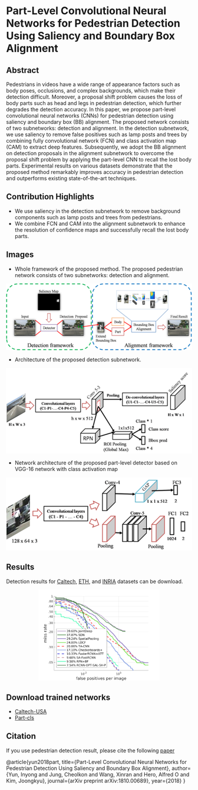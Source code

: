 # Part-Level Convolutional Neural Networks for Pedestrian Detection Using Saliency and Boundary Box Alignment


Abstract
--------
Pedestrians in videos have a wide range of appearance factors such as body poses, occlusions, and complex backgrounds, which make their detection difficult. Moreover, a proposal shift problem causes the loss of body parts such as head and legs in pedestrian detection, which further degrades the detection accuracy. In this paper, we propose part-level convolutional neural networks (CNNs) for pedestrian detection using saliency and boundary box (BB) alignment. The proposed network consists of two subnetworks: detection and alignment. In the detection subnetwork, we use saliency to remove false positives such as lamp posts and trees by combining fully convolutional network (FCN) and class activation map (CAM) to extract deep features. Subsequently, we adopt the BB alignment on detection proposals in the alignment subnetwork to overcome the proposal shift problem by applying the part-level CNN to recall the lost body parts. Experimental results on various datasets demonstrate that the proposed method remarkably improves
accuracy in pedestrian detection and outperforms existing state-of-the-art techniques.


Contribution Highlights
-----------------------
- We use saliency in the detection subnetwork to remove background components such as lamp posts and trees from pedestrians.
- We combine FCN and CAM into the alignment subnetwork to enhance the resolution of confidence maps and successfully recall the lost body parts.


Images
------
- Whole framework of the proposed method. The proposed pedestrian network consists of two subnetworks: detection
and alignment.
<div style="color:#0000FF" align="center">
<img src="images/detection_framework_2.png" width="630"/> 
</div>


- Architecture of the proposed detection subnetwork.
<div style="color:#0000FF" align="center">
<img src="images/detection_network.png" width="630"/> 
</div>


- Network architecture of the proposed part-level detector based on VGG-16 network with class activation map
<div style="color:#0000FF" align="center">
<img src="images/part_network.png" width="630"/> 
</div>


Results
--------
Detection results for [Caltech](https://github.com/iyyun/Part-CNN/blob/master/results/USA/dt-RCNN-OPT-SAL-SH-P.mat), [ETH](https://github.com/iyyun/Part-CNN/blob/master/results/ETH/dt-RCNN-OPT-SAL-SH-P.mat), and [INRIA](https://github.com/iyyun/Part-CNN/blob/master/results/INRIA/dt-RCNN-OPT-SAL-SH-P.mat) datasets can be download.

<div style="color:#0000FF" align="center">
<img src="images/UsaTestRocReasonable.pdf" width="330"/> 
</div>

  
Download trained networks
-------------------------
- [Caltech-USA](http://dspl.skku.ac.kr/home_course/data/part-cnn/model/usa/caltech-usa.zip)
- [Part-cls](http://dspl.skku.ac.kr/home_course/data/part-cnn/model/part.zip)


Citation
--------
If you use pedestrian detection result, please cite the following [paper](https://arxiv.org/abs/1810.00689)
  
  @article{yun2018part,
    title={Part-Level Convolutional Neural Networks for Pedestrian Detection Using Saliency and Boundary Box Alignment},
    author={Yun, Inyong and Jung, Cheolkon and Wang, Xinran and Hero, Alfred O and Kim, Joongkyu},
    journal={arXiv preprint arXiv:1810.00689},
    year={2018}
  }

  

